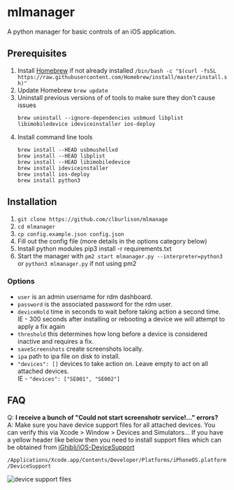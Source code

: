 # mlmanager

A python manager for basic controls of an iOS application.

## Prerequisites

1. Install [Homebrew](https://brew.sh) if not already installed `/bin/bash -c "$(curl -fsSL https://raw.githubusercontent.com/Homebrew/install/master/install.sh)"`
1. Update Homebrew `brew update`
1. Uninstall previous versions of of tools to make sure they don't cause issues
    ```shell
    brew uninstall --ignore-dependencies usbmuxd libplist libimobiledevice ideviceinstaller ios-deploy
    ```
1. Install command line tools
    ```shell
    brew install --HEAD usbmushellxd
    brew install --HEAD libplist
    brew install --HEAD libimobiledevice
    brew install ideviceinstaller
    brew install ios-deploy
    brew install python3
    ```

## Installation

1. `git clone https://github.com/clburlison/mlmanage`
1. `cd mlmanager`
1. `cp config.example.json config.json`
1. Fill out the config file (more details in the options category below)
1. Install python modules pip3 install -r requirements.txt
1. Start the manager with `pm2 start mlmanager.py --interpreter=python3` or `python3 mlmanager.py` if not using pm2

### Options

- `user` is an admin username for rdm dashboard.
- `password` is the associated password for the rdm user.
- `deviceHold` time in seconds to wait before taking action a second time.   
    IE - 300 seconds after installing or rebooting a device we will attempt to apply a fix again
- `threshold` this determines how long before a device is considered inactive and requires a fix.
- `saveScreenshots` create screenshots locally.
- `ipa` path to ipa file on disk to install.
- `"devices": []` devices to take action on. Leave empty to act on all attached devices.  
    IE - `"devices": ["SE001", "SE002"]`

## FAQ

Q: **I receive a bunch of "Could not start screenshotr service!..." errors?**  
A: Make sure you have device support files for all attached devices. You can verify this via Xcode > Window > Devices and Simulators... If you have a yellow header like below then you need to install support files which can be obtained from [iGhibli/iOS-DeviceSupport](https://github.com/iGhibli/iOS-DeviceSupport)

```/Applications/Xcode.app/Contents/Developer/Platforms/iPhoneOS.platform/DeviceSupport```

![device support files](https://i.imgur.com/wNXHsBm.png)
